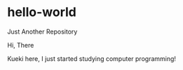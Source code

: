 # hello-world
Just Another Repository

Hi, There

Kueki here, I just started studying computer programming!
